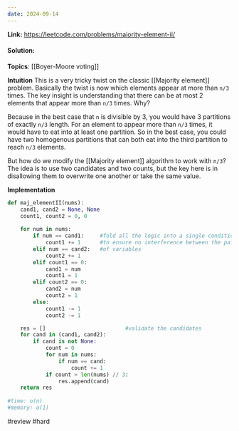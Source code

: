 ```yaml
---
date: 2024-09-14
---
```

**Link:** https://leetcode.com/problems/majority-element-ii/
#### Solution:

**Topics**: [[Boyer-Moore voting]]

**Intuition**
This is a very tricky twist on the classic [[Majority element]] problem. Basically the twist is now which elements appear at more than `n/3` times. The key insight is understanding that there can be at most 2 elements that appear more than `n/3` times. Why?

Because in the best case that `n` is divisible by 3, you would have 3 partitions of exactly `n/3` length. For an element to appear more than `n/3` times, it would have to eat into at least one partition. So in the best case, you could have two homogenous partitions that can both eat into the third partition to reach `n/3` elements. 

But how do we modify the [[Majority element]] algorithm to work with `n/3`? The idea is to use two candidates and two counts, but the key here is in disallowing them to overwrite one another or take the same value. 

**Implementation**
```python
def maj_elementII(nums):
	cand1, cand2 = None, None
	count1, count2 = 0, 0
	
	for num in nums:       
		if num == cand1:     #fold all the logic into a single conditional
			count1 += 1      #to ensure no interference between the pairs
		elif num == cand2:   #of variables
			count2 += 1
		elif count1 == 0:
			cand1 = num
			count1 = 1
		elif count2 == 0:
			cand2 = num
			count2 = 1
		else:
			count1 -= 1
			count2 -= 1

	res = []                         #validate the candidates
	for cand in (cand1, cand2):
		if cand is not None:
			count = 0
			for num in nums:
				if num == cand:
					count += 1
			if count > len(nums) // 3:
				res.append(cand)
	return res
		
#time: o(n)
#memory: o(1)
```

#review 
#hard 

